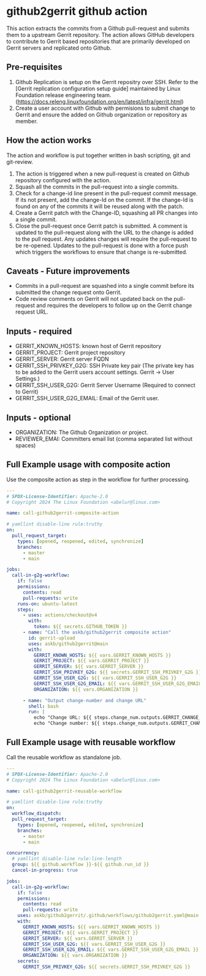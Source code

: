 # github2gerrit github action

This action extracts the commits from a Github pull-request and submits them
to a upstream Gerrit repository. The action allows GitHub developers to contribute to Gerrit based repositories that are primarily developed on Gerrit servers and replicated onto Github.

## Pre-requisites

1. Github Replication is setup on the Gerrit repositry over SSH. Refer to the [Gerrit replication configuration setup guide] maintained by Linux Foundation release engineering team. (https://docs.releng.linuxfoundation.org/en/latest/infra/gerrit.html)
2. Create a user account with Github with permisions to submit change to Gerrit and ensure the added on Github organization or repository as member.

## How the action works

The action and workflow is put together written in bash scripting, git and git-review.

1. The action is triggered when a new pull-request is created on Github repository
configured with the action.
2. Squash all the commits in the pull-request into a single commits.
3. Check for a change-id line present in the pull-request commit message. If its not present, add the change-Id on the commit. If the change-Id is found on any of the commits it will be reused along with the patch.
4. Create a Gerrit patch with the Change-ID, squashing all PR changes into a single commit.
5. Close the pull-request once Gerrit patch is submitted. A comment is updated to the pull-request along with the URL to the change is added to the pull request. Any updates changes will require the pull-request to be re-opened. Updates to the pull-request is done with a force push which triggers the workflows to ensure that change is re-submitted.


## Caveats - Future improvements

- Commits in a pull-request are squashed into a single commit before its submitted the change request onto Gerrit.
- Code review comments on Gerrit will not updated back on the pull-request and requires the developers to follow up on the Gerrit change request URL.

## Inputs - required

- GERRIT_KNOWN_HOSTS: known host of Gerrit repository
- GERRIT_PROJECT: Gerrit project repository
- GERRIT_SERVER: Gerrit server FQDN
- GERRIT_SSH_PRIVKEY_G2G: SSH Private key pair (The private key has to be added to the Gerrit users account settings. Gerrit -> User Settings.)
- GERRIT_SSH_USER_G2G: Gerrit Server Username (Required to connect to Gerrit)
- GERRIT_SSH_USER_G2G_EMAIL: Email of the Gerrit user.

## Inputs - optional
- ORGANIZATION: The Github Organization or project.
- REVIEWER_EMAI: Committers email list (comma separated list without spaces)

## Full Example usage with composite action

Use the composite action as step in the workflow for further processing.

```yaml
---
# SPDX-License-Identifier: Apache-2.0
# Copyright 2024 The Linux Foundation <abelur@linux.com>

name: call-github2gerrit-composite-action

# yamllint disable-line rule:truthy
on:
  pull_request_target:
    types: [opened, reopened, edited, synchronize]
    branches:
      - master
      - main

jobs:
  call-in-g2g-workflow:
    if: false
    permissions:
      contents: read
      pull-requests: write
    runs-on: ubuntu-latest
    steps:
      - uses: actions/checkout@v4
        with:
          token: ${{ secrets.GITHUB_TOKEN }}
      - name: "Call the askb/github2gerrit composite action"
        id: gerrit-upload
        uses: askb/github2gerrit@main
        with:
          GERRIT_KNOWN_HOSTS: ${{ vars.GERRIT_KNOWN_HOSTS }}
          GERRIT_PROJECT: ${{ vars.GERRIT_PROJECT }}
          GERRIT_SERVER: ${{ vars.GERRIT_SERVER }}
          GERRIT_SSH_PRIVKEY_G2G: ${{ secrets.GERRIT_SSH_PRIVKEY_G2G }}
          GERRIT_SSH_USER_G2G: ${{ vars.GERRIT_SSH_USER_G2G }}
          GERRIT_SSH_USER_G2G_EMAIL: ${{ vars.GERRIT_SSH_USER_G2G_EMAIL }}
          ORGANIZATION: ${{ vars.ORGANIZATION }}

      - name: "Output change-number and change URL"
        shell: bash
        run: |
          echo "Change URL: ${{ steps.change_num.outputs.GERRIT_CHANGE_REQUEST_URL }}"
          echo "Change number: ${{ steps.change_num.outputs.GERRIT_CHANGE_REQUEST_NUMBER }}"

```

## Full Example usage with reusable workflow

Call the reusable workflow as standalone job.

```yaml
---
# SPDX-License-Identifier: Apache-2.0
# Copyright 2024 The Linux Foundation <abelur@linux.com>

name: call-github2gerrit-reusable-workflow

# yamllint disable-line rule:truthy
on:
  workflow_dispatch:
  pull_request_target:
    types: [opened, reopened, edited, synchronize]
    branches:
      - master
      - main

concurrency:
  # yamllint disable-line rule:line-length
  group: ${{ github.workflow }}-${{ github.run_id }}
  cancel-in-progress: true

jobs:
  call-in-g2g-workflow:
    if: false
    permissions:
      contents: read
      pull-requests: write
    uses: askb/github2gerrit/.github/workflows/github2gerrit.yaml@main
    with:
      GERRIT_KNOWN_HOSTS: ${{ vars.GERRIT_KNOWN_HOSTS }}
      GERRIT_PROJECT: ${{ vars.GERRIT_PROJECT }}
      GERRIT_SERVER: ${{ vars.GERRIT_SERVER }}
      GERRIT_SSH_USER_G2G: ${{ vars.GERRIT_SSH_USER_G2G }}
      GERRIT_SSH_USER_G2G_EMAIL: ${{ vars.GERRIT_SSH_USER_G2G_EMAIL }}
      ORGANIZATION: ${{ vars.ORGANIZATION }}
    secrets:
      GERRIT_SSH_PRIVKEY_G2G: ${{ secrets.GERRIT_SSH_PRIVKEY_G2G }}

```
